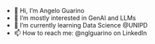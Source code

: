 - 👋 Hi, I’m Angelo Guarino
- 👀 I’m mostly interested in GenAI and LLMs
- 🌱 I’m currently learning Data Science @UNIPD
- 📫 How to reach me: @nglguarino on LinkedIn

<!---
nglguarino/nglguarino is a ✨ special ✨ repository because its `README.md` (this file) appears on your GitHub profile.
You can click the Preview link to take a look at your changes.
--->
